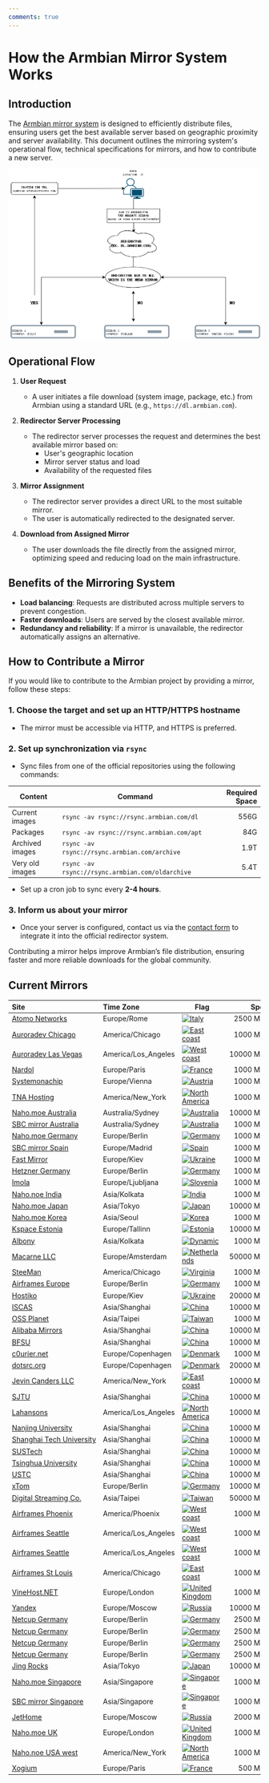 ```yaml
---
comments: true
---
```

# How the Armbian Mirror System Works  

## Introduction  
The [Armbian mirror system](https://github.com/armbian/armbian-router) is designed to efficiently distribute files, ensuring users get the best available server based on geographic proximity and server availability. This document outlines the mirroring system's operational flow, technical specifications for mirrors, and how to contribute a new server.

![armbian-mirror-explication](images/armbian-mirror-explication.png)

## Operational Flow  

1. **User Request**  
   - A user initiates a file download (system image, package, etc.) from Armbian using a standard URL (e.g., `https://dl.armbian.com`).  

2. **Redirector Server Processing**  
   - The redirector server processes the request and determines the best available mirror based on:  
     - User's geographic location  
     - Mirror server status and load  
     - Availability of the requested files  

3. **Mirror Assignment**  
   - The redirector server provides a direct URL to the most suitable mirror.  
   - The user is automatically redirected to the designated server.  

4. **Download from Assigned Mirror**  
   - The user downloads the file directly from the assigned mirror, optimizing speed and reducing load on the main infrastructure.  

## Benefits of the Mirroring System  
- **Load balancing**: Requests are distributed across multiple servers to prevent congestion.  
- **Faster downloads**: Users are served by the closest available mirror.  
- **Redundancy and reliability**: If a mirror is unavailable, the redirector automatically assigns an alternative.  

## How to Contribute a Mirror  
If you would like to contribute to the Armbian project by providing a mirror, follow these steps:  

### 1. Choose the target and set up an HTTP/HTTPS hostname  
   - The mirror must be accessible via HTTP, and HTTPS is preferred.  

### 2. Set up synchronization via `rsync`  
   - Sync files from one of the official repositories using the following commands:  

   | Content | Command | Required Space |  
   |---------|---------|---------------:|  
   | Current images | `rsync -av rsync://rsync.armbian.com/dl` | 556G |  
   | Packages | `rsync -av rsync://rsync.armbian.com/apt` | 84G |  
   | Archived images | `rsync -av rsync://rsync.armbian.com/archive` | 1.9T |  
   | Very old images | `rsync -av rsync://rsync.armbian.com/oldarchive` | 5.4T |  

   - Set up a cron job to sync every **2-4 hours**.  

### 3. Inform us about your mirror  
   - Once your server is configured, contact us via the [contact form](https://www.armbian.com/contact/) to integrate it into the official redirector system.  

Contributing a mirror helps improve Armbian’s file distribution, ensuring faster and more reliable downloads for the global community.  



## Current Mirrors

| Site | Time Zone | Flag | Speed  | Packages | Images | Archive | Rsync |
|:-----|:----------|------|-------:|:--------:|:------:|:-------:|:-----:|
| [Atomo&nbsp;Networks](https://armbian.atomonetworks.com) | Europe/Rome | [![Italy](https://flagsapi.com/IT/shiny/32.png)](https://www.openstreetmap.org/search?lat=38.157745&lon=13.195175) | 2500&nbsp;Mbps | :white_check_mark: | :white_check_mark: | :white_check_mark: | :white_check_mark: |
| [Auroradev&nbsp;Chicago](https://armbian.chi.auroradev.org) | America/Chicago | [![East coast](https://flagsapi.com/US/shiny/32.png)](https://www.openstreetmap.org/search?lat=41.881832&lon=-87.623177) | 1000&nbsp;Mbps | :white_check_mark: | :white_check_mark: |  |  |
| [Auroradev&nbsp;Las&nbsp;Vegas](https://armbian.lv.auroradev.org) | America/Los_Angeles | [![West coast](https://flagsapi.com/US/shiny/32.png)](https://www.openstreetmap.org/search?lat=36.18811&lon=-115.176468) | 10000&nbsp;Mbps | :white_check_mark: | :white_check_mark: | :white_check_mark: | :white_check_mark: |
| [Nardol](https://armbian.nardol.ovh) | Europe/Paris | [![France](https://flagsapi.com/FR/shiny/32.png)](https://www.openstreetmap.org/search?lat=48.8582&lon=2.3387) | 1000&nbsp;Mbps | :white_check_mark: | :white_check_mark: |  |  |
| [Systemonachip](https://armbian.systemonachip.net) | Europe/Vienna | [![Austria](https://flagsapi.com/AT/shiny/32.png)](https://www.openstreetmap.org/search?lat=48.3003&lon=16.3441) | 1000&nbsp;Mbps | :white_check_mark: | :white_check_mark: | :white_check_mark: |  |
| [TNA&nbsp;Hosting](https://armbian.tnahosting.net) | America/New_York | [![North America](https://flagsapi.com/US/shiny/32.png)](https://www.openstreetmap.org/search?lat=42.112&lon=-88.0353) | 1000&nbsp;Mbps | :white_check_mark: | :white_check_mark: | :white_check_mark: |  |
| [Naho.moe&nbsp;Australia](https://au.mirrors.naho.moe) | Australia/Sydney | [![Australia](https://flagsapi.com/AU/shiny/32.png)](https://www.openstreetmap.org/search?lat=-33.8678&lon=151.207) | 10000&nbsp;Mbps | :x: | :x: |  |  |
| [SBC&nbsp;mirror&nbsp;Australia](https://au.sbcmirror.org) | Australia/Sydney | [![Australia](https://flagsapi.com/AU/shiny/32.png)](https://www.openstreetmap.org/search?lat=-33.8715&lon=151.2006) | 1000&nbsp;Mbps | :white_check_mark: | :white_check_mark: |  |  |
| [Naho.moe&nbsp;Germany](https://de.mirrors.naho.moe) | Europe/Berlin | [![Germany](https://flagsapi.com/DE/shiny/32.png)](https://www.openstreetmap.org/search?lat=49.4453&lon=11.0222) | 1000&nbsp;Mbps | :x: | :x: |  |  |
| [SBC&nbsp;mirror&nbsp;Spain](https://es.sbcmirror.org) | Europe/Madrid | [![Spain](https://flagsapi.com/ES/shiny/32.png)](https://www.openstreetmap.org/search?lat=40.4163&lon=-3.6934) | 1000&nbsp;Mbps | :white_check_mark: | :white_check_mark: |  |  |
| [Fast&nbsp;Mirror](https://fastmirror.pp.ua) | Europe/Kiev | [![Ukraine](https://flagsapi.com/US/shiny/32.png)](https://www.openstreetmap.org/search?lat=50.458&lon=30.5303) | 1000&nbsp;Mbps | :white_check_mark: | :white_check_mark: |  |  |
| [Hetzner&nbsp;Germany](https://fi.mirror.armbian.de) | Europe/Berlin | [![Germany](https://flagsapi.com/FI/shiny/32.png)](https://www.openstreetmap.org/search?lat=51.2993&lon=9.491) | 1000&nbsp;Mbps | :white_check_mark: | :white_check_mark: | :white_check_mark: | :white_check_mark: |
| [Imola](https://imola.armbian.com) | Europe/Ljubljana | [![Slovenia](https://flagsapi.com/SI/shiny/32.png)](https://www.openstreetmap.org/search?lat=46.081638&lon=14.526054) | 1000&nbsp;Mbps | :white_check_mark: | :white_check_mark: | :white_check_mark: |  |
| [Naho.noe&nbsp;India](https://in.mirrors.naho.moe) | Asia/Kolkata | [![India](https://flagsapi.com/US/shiny/32.png)](https://www.openstreetmap.org/search?lat=19.0728&lon=72.8826) | 1000&nbsp;Mbps | :x: | :x: |  |  |
| [Naho.moe&nbsp;Japan](https://jp.mirrors.naho.moe) | Asia/Tokyo | [![Japan](https://flagsapi.com/JP/shiny/32.png)](https://www.openstreetmap.org/search?lat=35.6895&lon=139.6923) | 10000&nbsp;Mbps | :white_check_mark: | :white_check_mark: |  |  |
| [Naho.moe&nbsp;Korea](https://kr.mirrors.naho.moe) | Asia/Seoul | [![Korea](https://flagsapi.com/KR/shiny/32.png)](https://www.openstreetmap.org/search?lat=37.499177&lon=126.922828) | 1000&nbsp;Mbps | :white_check_mark: | :white_check_mark: |  |  |
| [Kspace&nbsp;Estonia](https://k-space.ee.armbian.com) | Europe/Tallinn | [![Estonia](https://flagsapi.com/EE/shiny/32.png)](https://www.openstreetmap.org/search?lat=59.397987&lon=24.661898) | 10000&nbsp;Mbps | :white_check_mark: | :white_check_mark: | :white_check_mark: | :white_check_mark: |
| [Albony](https://mirror.albony.in) | Asia/Kolkata | [![Dynamic](https://flagsapi.com/IN/shiny/32.png)](https://www.openstreetmap.org/search?lat=null&lon=null) | 1000&nbsp;Mbps | :white_check_mark: |  |  |  |
| [Macarne&nbsp;LLC](https://mirror.ams.macarne.com/armbian) | Europe/Amsterdam | [![Netherlands](https://flagsapi.com/US/shiny/32.png)](https://www.openstreetmap.org/search?lat=52.3785&lon=4.9) | 50000&nbsp;Mbps | :white_check_mark: | :white_check_mark: | :white_check_mark: |  |
| [SteeMan](https://mirror.dogmantech.com) | America/Chicago | [![Virginia](https://flagsapi.com/US/shiny/32.png)](https://www.openstreetmap.org/search?lat=42.9633&lon=-85.6679) | 1000&nbsp;Mbps | :x: |  |  |  |
| [Airframes&nbsp;Europe](https://mirror-eu-de1.armbian.airframes.io) | Europe/Berlin | [![Germany](https://flagsapi.com/DE/shiny/32.png)](https://www.openstreetmap.org/search?lat=49.405&lon=11.1617) | 1000&nbsp;Mbps | :x: | :x: |  |  |
| [Hostiko](https://mirror.hostiko.network) | Europe/Kiev | [![Ukraine](https://flagsapi.com/UA/shiny/32.png)](https://www.openstreetmap.org/search?lat=50.4547&lon=30.5238) | 20000&nbsp;Mbps | :white_check_mark: | :white_check_mark: |  |  |
| [ISCAS](https://mirror.iscas.ac.cn) | Asia/Shanghai | [![China](https://flagsapi.com/CN/shiny/32.png)](https://www.openstreetmap.org/search?lat=39.9075&lon=116.3971) | 10000&nbsp;Mbps | :white_check_mark: | :white_check_mark: |  |  |
| [OSS&nbsp;Planet](https://mirror.ossplanet.net) | Asia/Taipei | [![Taiwan](https://flagsapi.com/TW/shiny/32.png)](https://www.openstreetmap.org/search?lat=24.0&lon=121.0) | 1000&nbsp;Mbps | :white_check_mark: |  |  |  |
| [Alibaba&nbsp;Mirrors](https://mirrors.aliyun.com) | Asia/Shanghai | [![China](https://flagsapi.com/US/shiny/32.png)](https://www.openstreetmap.org/search?lat=34.7732&lon=113.722) | 10000&nbsp;Mbps | :white_check_mark: | :white_check_mark: |  |  |
| [BFSU](https://mirrors.bfsu.edu.cn) | Asia/Shanghai | [![China](https://flagsapi.com/CN/shiny/32.png)](https://www.openstreetmap.org/search?lat=39.911&lon=116.395) | 10000&nbsp;Mbps | :white_check_mark: | :white_check_mark: |  |  |
| [c0urier.net](https://mirrors.c0urier.net) | Europe/Copenhagen | [![Denmark](https://flagsapi.com/DK/shiny/32.png)](https://www.openstreetmap.org/search?lat=56.0656&lon=12.2851) | 1000&nbsp;Mbps | :white_check_mark: | :white_check_mark: | :white_check_mark: |  |
| [dotsrc.org](https://mirrors.dotsrc.org) | Europe/Copenhagen | [![Denmark](https://flagsapi.com/DK/shiny/32.png)](https://www.openstreetmap.org/search?lat=55.6802&lon=12.5892) | 20000&nbsp;Mbps | :white_check_mark: | :white_check_mark: |  |  |
| [Jevin&nbsp;Canders&nbsp;LLC](https://mirrors.jevincanders.net) | America/New_York | [![East coast](https://flagsapi.com/US/shiny/32.png)](https://www.openstreetmap.org/search?lat=42.8868&lon=-78.8787) | 10000&nbsp;Mbps | :white_check_mark: | :white_check_mark: |  |  |
| [SJTU](https://mirror.sjtu.edu.cn) | Asia/Shanghai | [![China](https://flagsapi.com/CN/shiny/32.png)](https://www.openstreetmap.org/search?lat=34.7732&lon=113.722) | 10000&nbsp;Mbps | :x: |  |  |  |
| [Lahansons](https://mirrors.lahansons.com) | America/Los_Angeles | [![North America](https://flagsapi.com/US/shiny/32.png)](https://www.openstreetmap.org/search?lat=37.7757&lon=-122.3952) | 10000&nbsp;Mbps | :white_check_mark: | :white_check_mark: |  |  |
| [Nanjing&nbsp;University](https://mirrors.nju.edu.cn) | Asia/Shanghai | [![China](https://flagsapi.com/CN/shiny/32.png)](https://www.openstreetmap.org/search?lat=34.7732&lon=113.722) | 10000&nbsp;Mbps | :white_check_mark: | :white_check_mark: |  |  |
| [Shanghai&nbsp;Tech&nbsp;University](https://mirrors.shanghaitech.edu.cn) | Asia/Shanghai | [![China](https://flagsapi.com/CN/shiny/32.png)](https://www.openstreetmap.org/search?lat=34.7732&lon=113.722) | 10000&nbsp;Mbps | :white_check_mark: | :white_check_mark: |  |  |
| [SUSTech](https://mirrors.sustech.edu.cn) | Asia/Shanghai | [![China](https://flagsapi.com/CN/shiny/32.png)](https://www.openstreetmap.org/search?lat=22.2767&lon=113.5788) | 10000&nbsp;Mbps | :white_check_mark: |  |  |  |
| [Tsinghua&nbsp;University](https://mirrors.tuna.tsinghua.edu.cn) | Asia/Shanghai | [![China](https://flagsapi.com/CN/shiny/32.png)](https://www.openstreetmap.org/search?lat=34.7732&lon=113.722) | 10000&nbsp;Mbps | :white_check_mark: | :white_check_mark: |  |  |
| [USTC](https://mirrors.ustc.edu.cn) | Asia/Shanghai | [![China](https://flagsapi.com/CN/shiny/32.png)](https://www.openstreetmap.org/search?lat=34.7732&lon=113.722) | 10000&nbsp;Mbps | :white_check_mark: | :white_check_mark: |  |  |
| [xTom](https://mirrors.xtom.de) | Europe/Berlin | [![Germany](https://flagsapi.com/DE/shiny/32.png)](https://www.openstreetmap.org/search?lat=51.2215&lon=6.7762) | 10000&nbsp;Mbps | :white_check_mark: |  |  |  |
| [Digital&nbsp;Streaming&nbsp;Co.](https://mirror.twds.com.tw) | Asia/Taipei | [![Taiwan](https://flagsapi.com/TW/shiny/32.png)](https://www.openstreetmap.org/search?lat=25.0382&lon=121.5636) | 50000&nbsp;Mbps | :white_check_mark: | :white_check_mark: |  |  |
| [Airframes&nbsp;Phoenix](https://mirror-us-phx1.armbian.airframes.io) | America/Phoenix | [![West coast](https://flagsapi.com/US/shiny/32.png)](https://www.openstreetmap.org/search?lat=33.4413&lon=-112.0421) | 1000&nbsp;Mbps | :x: | :x: |  |  |
| [Airframes&nbsp;Seattle](https://mirror-us-sea1.armbian.airframes.io) | America/Los_Angeles | [![West coast](https://flagsapi.com/US/shiny/32.png)](https://www.openstreetmap.org/search?lat=47.6034&lon=-122.3414) | 1000&nbsp;Mbps | :x: | :x: |  |  |
| [Airframes&nbsp;Seattle](https://mirror-us-sea2.armbian.airframes.io) | America/Los_Angeles | [![West coast](https://flagsapi.com/US/shiny/32.png)](https://www.openstreetmap.org/search?lat=47.6034&lon=-122.3414) | 1000&nbsp;Mbps | :x: | :x: |  |  |
| [Airframes&nbsp;St&nbsp;Louis](https://mirror-us-stl1.armbian.airframes.io) | America/Chicago | [![East coast](https://flagsapi.com/US/shiny/32.png)](https://www.openstreetmap.org/search?lat=38.6287&lon=-90.1988) | 1000&nbsp;Mbps | :white_check_mark: | :white_check_mark: |  |  |
| [VineHost.NET](https://mirror.vinehost.net/armbian) | Europe/London | [![United Kingdom](https://flagsapi.com/US/shiny/32.png)](https://www.openstreetmap.org/search?lat=54.1448&lon=-0.1555) | 1000&nbsp;Mbps | :white_check_mark: | :white_check_mark: |  |  |
| [Yandex](https://mirror.yandex.ru/mirrors/armbian) | Europe/Moscow | [![Russia](https://flagsapi.com/US/shiny/32.png)](https://www.openstreetmap.org/search?lat=55.7483&lon=37.6171) | 10000&nbsp;Mbps |  | :white_check_mark: | :white_check_mark: |  |
| [Netcup&nbsp;Germany](https://netcup-01.armbian.com) | Europe/Berlin | [![Germany](https://flagsapi.com/DE/shiny/32.png)](https://www.openstreetmap.org/search?lat=49.4478&lon=11.0683) | 2500&nbsp;Mbps | :white_check_mark: | :white_check_mark: |  |  |
| [Netcup&nbsp;Germany](https://netcup-02.armbian.com) | Europe/Berlin | [![Germany](https://flagsapi.com/DE/shiny/32.png)](https://www.openstreetmap.org/search?lat=49.4478&lon=11.0683) | 2500&nbsp;Mbps | :white_check_mark: |  |  |  |
| [Netcup&nbsp;Germany](https://netcup-03.armbian.com) | Europe/Berlin | [![Germany](https://flagsapi.com/DE/shiny/32.png)](https://www.openstreetmap.org/search?lat=49.4478&lon=11.0683) | 2500&nbsp;Mbps | :white_check_mark: | :white_check_mark: |  |  |
| [Netcup&nbsp;Germany](https://netcup.armbian.com) | Europe/Berlin | [![Germany](https://flagsapi.com/DE/shiny/32.png)](https://www.openstreetmap.org/search?lat=49.4478&lon=11.0683) | 2500&nbsp;Mbps | :white_check_mark: |  |  |  |
| [Jing&nbsp;Rocks](https://repo.jing.rocks) | Asia/Tokyo | [![Japan](https://flagsapi.com/JP/shiny/32.png)](https://www.openstreetmap.org/search?lat=35.652832&lon=139.839478) | 10000&nbsp;Mbps | :white_check_mark: | :white_check_mark: |  |  |
| [Naho.moe&nbsp;Singapore](https://sg.mirrors.naho.moe) | Asia/Singapore | [![Singapore](https://flagsapi.com/SG/shiny/32.png)](https://www.openstreetmap.org/search?lat=1.29&lon=103.8551) | 1000&nbsp;Mbps | :x: | :x: |  |  |
| [SBC&nbsp;mirror&nbsp;Singapore](https://sg.sbcmirror.org) | Asia/Singapore | [![Singapore](https://flagsapi.com/SG/shiny/32.png)](https://www.openstreetmap.org/search?lat=1.3673&lon=103.8014) | 1000&nbsp;Mbps | :white_check_mark: | :white_check_mark: |  |  |
| [JetHome](https://stpete-mirror.armbian.com) | Europe/Moscow | [![Russia](https://flagsapi.com/RU/shiny/32.png)](https://www.openstreetmap.org/search?lat=59.9417&lon=30.3096) | 2000&nbsp;Mbps | :white_check_mark: | :white_check_mark: | :white_check_mark: |  |
| [Naho.moe&nbsp;UK](https://uk.mirrors.naho.moe) | Europe/London | [![United Kingdom](https://flagsapi.com/GB/shiny/32.png)](https://www.openstreetmap.org/search?lat=51.5085&lon=-0.1257) | 1000&nbsp;Mbps | :x: | :x: |  |  |
| [Naho.noe&nbsp;USA&nbsp;west](https://wa.mirrors.naho.moe) | America/New_York | [![North America](https://flagsapi.com/US/shiny/32.png)](https://www.openstreetmap.org/search?lat=47.6062&lon=-122.3321) | 1000&nbsp;Mbps | :x: | :x: |  |  |
| [Xogium](https://xogium.performanceservers.nl) | Europe/Paris | [![France](https://flagsapi.com/NL/shiny/32.png)](https://www.openstreetmap.org/search?lat=48.5144&lon=-2.768) | 500&nbsp;Mbps | :white_check_mark: | :white_check_mark: | :white_check_mark: |  |
